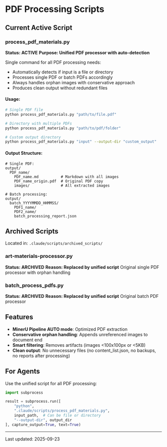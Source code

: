 # PDF Processing Scripts

## Current Active Script

### process_pdf_materials.py
**Status: ACTIVE**
**Purpose: Unified PDF processor with auto-detection**

Single command for all PDF processing needs:
- Automatically detects if input is a file or directory
- Processes single PDF or batch PDFs accordingly
- Always handles orphan images with conservative approach
- Produces clean output without redundant files

#### Usage:
```bash
# Single PDF file
python process_pdf_materials.py "path/to/file.pdf"

# Directory with multiple PDFs
python process_pdf_materials.py "path/to/pdf/folder"

# Custom output directory
python process_pdf_materials.py "input" --output-dir "custom_output"
```

#### Output Structure:
```
# Single PDF:
output/
  PDF_name/
    PDF_name.md          # Markdown with all images
    PDF_name_origin.pdf  # Original PDF copy
    images/              # All extracted images

# Batch processing:
output/
  batch_YYYYMMDD_HHMMSS/
    PDF1_name/
    PDF2_name/
    batch_processing_report.json
```

## Archived Scripts

Located in: `.claude/scripts/archived_scripts/`

### art-materials-processor.py
**Status: ARCHIVED**
**Reason: Replaced by unified script**
Original single PDF processor with orphan handling

### batch_process_pdfs.py
**Status: ARCHIVED**
**Reason: Replaced by unified script**
Original batch PDF processor

## Features

- **MinerU Pipeline AUTO mode**: Optimized PDF extraction
- **Conservative orphan handling**: Appends unreferenced images to document end
- **Smart filtering**: Removes artifacts (images <100x100px or <5KB)
- **Clean output**: No unnecessary files (no content_list.json, no backups, no reports after processing)

## For Agents

Use the unified script for all PDF processing:
```python
import subprocess

result = subprocess.run([
    "python",
    ".claude/scripts/process_pdf_materials.py",
    input_path,  # Can be file or directory
    "--output-dir", output_dir
], capture_output=True, text=True)
```

---
Last updated: 2025-09-23